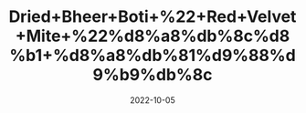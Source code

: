 ---
title: 'Dried+Bheer+Boti+%22+Red+Velvet+Mite+%22%d8%a8%db%8c%d8%b1+%d8%a8%db%81%d9%88%d9%b9%db%8c'
date: '2022-10-05' 
metatag: '' 
inventory: '0' 
draft: false 
# meta description 
shortDescripton: 'The+oil+from+the+red+velvet+mite+Trombidium+grandissimum+(Arudra+Purugulu)+is+used+in+traditional+Indian+medicine+to%ef%bf%bdtreat+paralysis.'
description: 'Herb'
longdescription: ''
featured: True
# product Price
price: '200.0'
# Product Short Description
shortDescription: 'The+oil+from+the+red+velvet+mite+Trombidium+grandissimum+(Arudra+Purugulu)+is+used+in+traditional+Indian+medicine+to%ef%bf%bdtreat+paralysis.'
productID: 'DEFEBDCD-5B24-ED11-9968-005056B3A416'
type: 'products'
category: 'Herb' 
thumnailproduct: 'https://eraconnect.blob.core.windows.net/product-images/aminsaddiquidawakhana/DEFEBDCD-5B24-ED11-9968-005056B3A416.webp' 
images:
  - image: 'https://eraconnect.blob.core.windows.net/product-images/aminsaddiquidawakhana/DEFEBDCD-5B24-ED11-9968-005056B3A416.webp'  
Variants:
---
